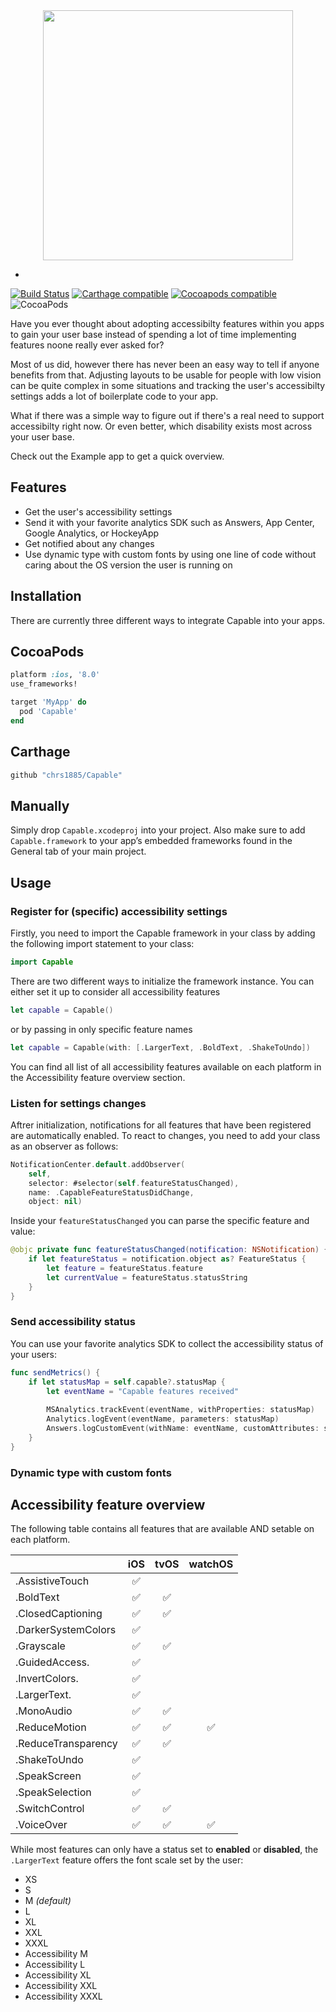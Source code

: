 <center><img src="https://user-images.githubusercontent.com/1390908/41822361-a14fafd2-77ee-11e8-8aa6-f18960566d0c.png" width="400">
</center>

-
[![Build Status](https://www.bitrise.io/app/7596a076a75ab2ab/status.svg?token=3kpsJB-PR0sBLRF8NYrwhg&branch=develop)](https://www.bitrise.io/app/7596a076a75ab2ab)
[![Carthage compatible](https://img.shields.io/badge/Carthage-compatible-4BC51D.svg)](https://github.com/Carthage/Carthage)
[![Cocoapods compatible](https://img.shields.io/cocoapods/v/Capable.svg)](https://cocoapods.org/pods/Capable)
![CocoaPods](https://img.shields.io/cocoapods/p/Capable.svg)

Have you ever thought about adopting accessibilty features within you apps to gain your user base instead of spending a lot of time implementing features noone really ever asked for? 

Most of us did, however there has never been an easy way to tell if anyone benefits from that. Adjusting layouts to be usable for people with low vision can be quite complex in some situations and tracking the user's accessibilty settings adds a lot of boilerplate code to your app.

What if there was a simple way to figure out if there's a real need to support accessibilty right now. Or even better, which disability exists most across your user base.

Check out the Example app to get a quick overview.

## Features
* Get the user's accessibility settings
* Send it with your favorite analytics SDK such as Answers, App Center, Google Analytics, or HockeyApp
* Get notified about any changes
* Use dynamic type with custom fonts by using one line of code without caring about the OS version the user is running on

## Installation

There are currently three different ways to integrate Capable into your apps.

## CocoaPods

```ruby
platform :ios, '8.0'
use_frameworks!

target 'MyApp' do
  pod 'Capable'
end
```

## Carthage

```ruby
github "chrs1885/Capable"
```

## Manually

Simply drop `Capable.xcodeproj` into your project. Also make sure to add
`Capable.framework` to your app’s embedded frameworks found in the General tab of your main project.

## Usage

### Register for (specific) accessibility settings

Firstly, you need to import the Capable framework in your class by adding the following import statement to your class:

```swift
import Capable
```

There are two different ways to initialize the framework instance. You can either set it up to consider all accessibility features

```swift
let capable = Capable()
```

or by passing in only specific feature names

```swift
let capable = Capable(with: [.LargerText, .BoldText, .ShakeToUndo])
```

You can find all list of all accessibility features available on each platform in the Accessibility feature overview section.

### Listen for settings changes
Aftrer initialization, notifications for all features that have been registered are automatically enabled. To react to changes, you need to add your class as an observer as follows:

```swift
NotificationCenter.default.addObserver(
    self,
    selector: #selector(self.featureStatusChanged),
    name: .CapableFeatureStatusDidChange,
    object: nil)
```

Inside your `featureStatusChanged` you can parse the specific feature and value:

```swift
@objc private func featureStatusChanged(notification: NSNotification) {
    if let featureStatus = notification.object as? FeatureStatus {
        let feature = featureStatus.feature
        let currentValue = featureStatus.statusString
    }
}
```

### Send accessibility status
You can use your favorite analytics SDK to collect the accessibility status of your users:

```swift
func sendMetrics() {
    if let statusMap = self.capable?.statusMap {
        let eventName = "Capable features received"
        
        MSAnalytics.trackEvent(eventName, withProperties: statusMap)
        Analytics.logEvent(eventName, parameters: statusMap)
        Answers.logCustomEvent(withName: eventName, customAttributes: statusMap)
    }
}

```

### Dynamic type with custom fonts

## Accessibility feature overview

The following table contains all features that are available AND setable on each platform.

|                     | iOS                | tvOS               | watchOS            |
| ------------------- |:------------------:| :-----------------:| :-----------------:|
| .AssistiveTouch     | :white_check_mark: |                    |                    |
| .BoldText           | :white_check_mark: | :white_check_mark: |                    |
| .ClosedCaptioning   | :white_check_mark: | :white_check_mark: |                    |
| .DarkerSystemColors | :white_check_mark: |                    |                    |
| .Grayscale          | :white_check_mark: | :white_check_mark: |                    |
| .GuidedAccess.      | :white_check_mark: |                    |                    |
| .InvertColors.      | :white_check_mark: |                    |                    |
| .LargerText.        | :white_check_mark: |                    |                    |
| .MonoAudio          | :white_check_mark: | :white_check_mark: |                    |
| .ReduceMotion       | :white_check_mark: | :white_check_mark: | :white_check_mark: |
| .ReduceTransparency | :white_check_mark: | :white_check_mark: |                    |
| .ShakeToUndo        | :white_check_mark: |                    |                    |
| .SpeakScreen        | :white_check_mark: |                    |                    |
| .SpeakSelection     | :white_check_mark: |                    |                    |
| .SwitchControl      | :white_check_mark: | :white_check_mark: |                    |
| .VoiceOver          | :white_check_mark: | :white_check_mark: | :white_check_mark: |

While most features can only have a status set to **enabled** or **disabled**, the `.LargerText` feature offers the font scale set by the user:

* XS
* S
* M *(default)*
* L
* XL
* XXL
* XXXL
* Accessibility M
* Accessibility L
* Accessibility XL
* Accessibility XXL
* Accessibility XXXL